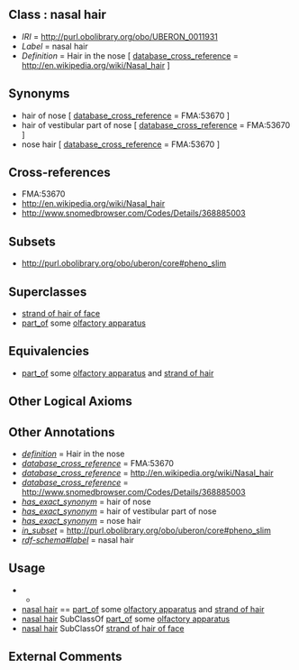 
## Class : nasal hair

 * *IRI* = http://purl.obolibrary.org/obo/UBERON_0011931
 * *Label* = nasal hair
 * *Definition* = Hair in the nose [ [database_cross_reference](../../ef/oboInOwl#hasDbXref.md) = http://en.wikipedia.org/wiki/Nasal_hair ]

## Synonyms

 * hair of nose [ [database_cross_reference](../../ef/oboInOwl#hasDbXref.md) = FMA:53670 ]
 * hair of vestibular part of nose [ [database_cross_reference](../../ef/oboInOwl#hasDbXref.md) = FMA:53670 ]
 * nose hair [ [database_cross_reference](../../ef/oboInOwl#hasDbXref.md) = FMA:53670 ]

## Cross-references

 * FMA:53670
 * http://en.wikipedia.org/wiki/Nasal_hair
 * http://www.snomedbrowser.com/Codes/Details/368885003

## Subsets

 * http://purl.obolibrary.org/obo/uberon/core#pheno_slim

## Superclasses

 * [strand of hair of face](../../UBERON/71/UBERON_0010171.md)
 * [part_of](../../BFO/50/BFO_0000050.md) some [olfactory apparatus](../../UBERON/04/UBERON_0000004.md)

## Equivalencies

 * [part_of](../../BFO/50/BFO_0000050.md) some [olfactory apparatus](../../UBERON/04/UBERON_0000004.md) and [strand of hair](../../UBERON/37/UBERON_0001037.md)

## Other Logical Axioms


## Other Annotations

 * *[definition](../../IAO/15/IAO_0000115.md)* = Hair in the nose
 * *[database_cross_reference](../../ef/oboInOwl#hasDbXref.md)* = FMA:53670
 * *[database_cross_reference](../../ef/oboInOwl#hasDbXref.md)* = http://en.wikipedia.org/wiki/Nasal_hair
 * *[database_cross_reference](../../ef/oboInOwl#hasDbXref.md)* = http://www.snomedbrowser.com/Codes/Details/368885003
 * *[has_exact_synonym](../../ym/oboInOwl#hasExactSynonym.md)* = hair of nose
 * *[has_exact_synonym](../../ym/oboInOwl#hasExactSynonym.md)* = hair of vestibular part of nose
 * *[has_exact_synonym](../../ym/oboInOwl#hasExactSynonym.md)* = nose hair
 * *[in_subset](../../et/oboInOwl#inSubset.md)* = http://purl.obolibrary.org/obo/uberon/core#pheno_slim
 * *[rdf-schema#label](../../el/rdf-schema#label.md)* = nasal hair

## Usage

 * -
 * [nasal hair](../../UBERON/31/UBERON_0011931.md) == [part_of](../../BFO/50/BFO_0000050.md) some [olfactory apparatus](../../UBERON/04/UBERON_0000004.md) and [strand of hair](../../UBERON/37/UBERON_0001037.md)
 * [nasal hair](../../UBERON/31/UBERON_0011931.md) SubClassOf [part_of](../../BFO/50/BFO_0000050.md) some [olfactory apparatus](../../UBERON/04/UBERON_0000004.md)
 * [nasal hair](../../UBERON/31/UBERON_0011931.md) SubClassOf [strand of hair of face](../../UBERON/71/UBERON_0010171.md)

## External Comments

